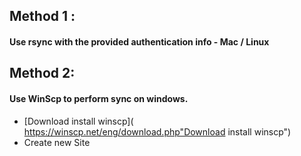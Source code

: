 ## Method 1 : 
#### Use rsync with the provided authentication info - Mac / Linux

## Method 2: 
#### Use WinScp to perform sync on windows.

- [Download install winscp]( https://winscp.net/eng/download.php"Download install winscp")
- Create new Site 
